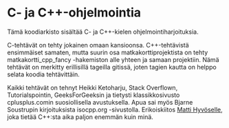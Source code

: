 # C- ja C++-ohjelmointia

Tämä koodiarkisto sisältää C- ja C++-kielen ohjelmointiharjoituksia.

C-tehtävät on tehty jokainen omaan kansioonsa. C++-tehtävistä ensimmäiset samaten, mutta suurin osa matkakorttiprojektista on tehty matkakortti_cpp_fancy -hakemiston alle yhteen ja samaan projektiin. Nämä tehtävät on merkitty erillisillä tageilla gitissä, joten tagien kautta on helppo selata koodia tehtävittäin.

Kaikki tehtävät on tehnyt Heikki Ketoharju, Stack Overflown, Tutorialspointin, GeeksForGeeksin ja tietysti klassikkosivusto cplusplus.comin suosiollisella avustuksella. Apua sai myös Bjarne Soustrupin kirjoituksista isocpp.org -sivustolla. Erikoiskiitos <a href="http://mattihyvonen.fi">Matti Hyvöselle</a>, joka tietää C++:sta aika paljon enemmän kuin minä.
